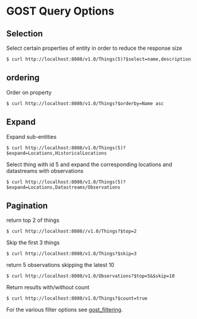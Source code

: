 # GOST Query Options

## Selection

Select certain properties of entity in order to reduce the response size

```
$ curl http://localhost:8080/v1.0/Things(5)?$select=name,description
```

## ordering

Order on property

```
$ curl http://localhost:8080/v1.0/Things?$orderby=Name asc
```

## Expand

Expand sub-entities

```
$ curl http://localhost:8080/v1.0/Things(5)?$expand=Locations,HistoricalLocations
```

Select thing with id 5 and expand the corresponding locations and datastreams with observations

```
$ curl http://localhost:8080/v1.0/Things(5)?$expand=Locations,Datastreams/Observations
```

## Pagination

return top 2 of things

```
$ curl http://localhost:8080//v1.0/Things?$top=2
```

Skip the first 3 things

```
$ curl http://localhost:8080/v1.0/Things?$skip=3
```

return 5 observations skipping the latest 10

```
$ curl http://localhost:8080/v1.0/Observations?$top=5&$skip=10
```

Return results with/without count

```
$ curl http://localhost:8080/v1.0/Things?$count=true
```

For the various filter options see <a href="gost_filtering.md">gost_filtering</a>.





